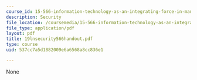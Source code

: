 ```yaml
---
course_id: 15-566-information-technology-as-an-integrating-force-in-manufacturing-spring-2003
description: Security
file_location: /coursemedia/15-566-information-technology-as-an-integrating-force-in-manufacturing-spring-2003/537cc7a5d1882009e6a6568a8cc836e1_19lnsecurity566handout.pdf
file_type: application/pdf
layout: pdf
title: 19lnsecurity566handout.pdf
type: course
uid: 537cc7a5d1882009e6a6568a8cc836e1

---
```

None